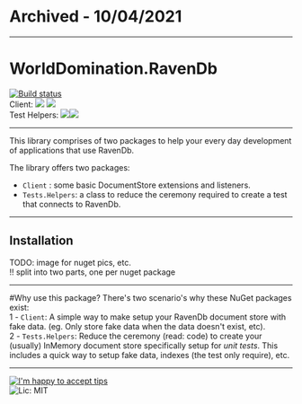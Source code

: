 # Archived - 10/04/2021

---

# WorldDomination.RavenDb 
[![Build status](https://ci.appveyor.com/api/projects/status/43prv31nudiqixvn?svg=true)](https://ci.appveyor.com/project/PureKrome/worlddomination-ravendb)    
Client: [![](http://img.shields.io/nuget/v/WorldDomination.Raven.Client.svg?style=flat-square)](http://www.nuget.org/packages/WorldDomination.Raven.Client/) ![](http://img.shields.io/nuget/dt/WorldDomination.Raven.Client.svg?style=flat-square)    
Test Helpers: [![](http://img.shields.io/nuget/v/WorldDomination.Raven.Tests.Helpers.svg?style=flat-square)](http://www.nuget.org/packages/WorldDomination.Raven.Tests.Helpers/)![](http://img.shields.io/nuget/dt/WorldDomination.Raven.Tests.Helpers.svg?style=flat-square)


---

This library comprises of two packages to help your every day development of applications that use RavenDb.

The library offers two packages:
- `Client` : some basic DocumentStore extensions and listeners.
- `Tests.Helpers`: a class to reduce the ceremony required to create a test that connects to RavenDb.

---
## Installation

TODO:  image for nuget pics, etc.    
 !! split into two parts, one per nuget package

---
#Why use this package?
There's two scenario's why these NuGet packages exist:  
1 - `Client`: A simple way to make setup your RavenDb document store with fake data. (eg. Only store fake data when the data doesn't exist, etc).  
2 - `Tests.Helpers`: Reduce the ceremony (read: code) to create your (usually) InMemory document store specifically setup for _unit tests_. This includes a quick way to setup fake data, indexes (the test only require), etc.

---
[![I'm happy to accept tips](http://img.shields.io/gittip/purekrome.svg?style=flat-square)](https://gratipay.com/PureKrome/)  
![Lic: MIT](http://img.shields.io/badge/License-MIT-blue.svg?style=flat-square)
